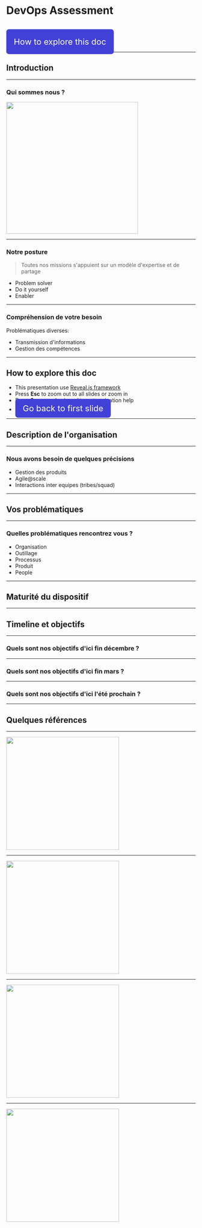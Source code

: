 # DevOps Assessment

<br/>
<br/>
<a href="#/1/4" style="font-size: 22px; background: #4141d8; text-decoration: none; padding: 20px; color: white; border-radius: 7px;">How to explore this doc</a>

---

## Introduction

----

### Qui sommes nous ?

<a target="_new" href="https://teolia.fr"><img src="https://static.wixstatic.com/media/62deb9_362779f79fbc4fc98d08f1ac0ad83982~mv2.png/v1/fit/w_2500,h_1330,al_c/62deb9_362779f79fbc4fc98d08f1ac0ad83982~mv2.png" width="350px" style="background:none; border:none; box-shadow:none;" /></a>

----

### Notre posture

> Toutes nos missions s'appuient sur un modèle d'expertise et de partage

* Problem solver
* Do it yourself
* Enabler

----

### Compréhension de votre besoin

Problématiques diverses:
* Transmission d'informations
* Gestion des compétences

----

## How to explore this doc

* This presentation use [Reveal.js framework](https://revealjs.com/#/)
* Press **Esc** to zoom out to all slides or zoom in
* Press **?** on your keyboard to get navigation help
* <a href="#/" style="font-size: 22px; background: #4141d8; text-decoration: none; padding: 20px; padding-top: 12px; padding-bottom: 12px; color: white; border-radius: 7px;">Go back to first slide</a>

---

## Description de l'organisation

----

### Nous avons besoin de quelques précisions

* Gestion des produits
* Agile@scale
* Interactions inter equipes (tribes/squad)

---

## Vos problématiques

----

### Quelles problématiques rencontrez vous ?

* Organisation
* Outillage
* Processus
* Produit
* People

---

## Maturité du dispositif

---

## Timeline et objectifs

----

### Quels sont nos objectifs d'ici fin décembre ?

----

### Quels sont nos objectifs d'ici fin mars ?

----

### Quels sont nos objectifs d'ici l'été prochain ?

---

## Quelques références 

----


<img style="background:none; border:none; box-shadow:none;" src="https://seekvectorlogo.com/wp-content/uploads/2018/10/criteo-vector-logo.png" width="300px" />

----

<img style="background:none; border:none; box-shadow:none;" src="https://upload.wikimedia.org/wikipedia/en/thumb/2/23/French_Football_Federation_logo.svg/1200px-French_Football_Federation_logo.svg.png" width="300px" />

----


<img style="background:none; border:none; box-shadow:none;" src="https://upload.wikimedia.org/wikipedia/commons/thumb/0/09/Logo_SFR_2014.svg/1200px-Logo_SFR_2014.svg.png" width="300px" />

----

<img style="background:none; border:none; box-shadow:none;" src="https://www.strada.fr/strada_web/static/src/img/logo-strada-600.png" width="300px" />


